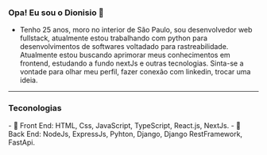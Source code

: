 ### Opa! Eu sou o Dionisio 👋

- Tenho 25 anos, moro no interior de São Paulo, sou desenvolvedor web fullstack, atualmente estou trabalhando com python para desenvolvimentos de softwares voltadado para rastreabilidade.
Atualmente estou buscando aprimorar meus conhecimentos em frontend, estudando a fundo nextJs e outras tecnologias. Sinta-se a vontade para olhar meu perfil, fazer conexão com linkedin, trocar uma ideia.
  

<hr />
<h3>Teconologias</h3>
- 🔭 Front End: HTML, Css, JavaScript, TypeScript, React.js, NextJs.
- 🔭 Back End: NodeJs, ExpressJs, Pyhton, Django, Django RestFramework, FastApi.
